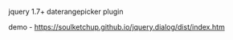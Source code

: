 jquery 1.7+ daterangepicker plugin

demo - https://soulketchup.github.io/jquery.dialog/dist/index.htm
